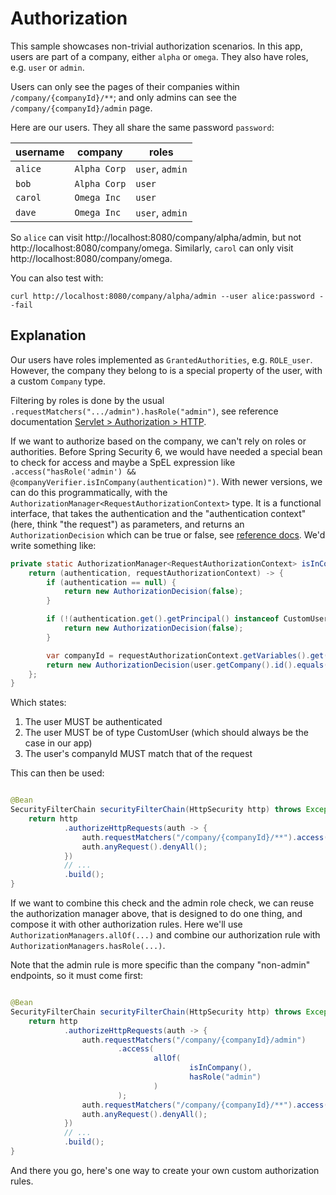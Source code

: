 # Authorization

This sample showcases non-trivial authorization scenarios. In this app, users are part of a company, either `alpha` or
`omega`. They also have roles, e.g. `user` or `admin`.

Users can only see the pages of their companies within `/company/{companyId}/**`; and only admins can see the
`/company/{companyId}/admin` page.

Here are our users. They all share the same password `password`:

| username | company      | roles           |
|----------|--------------|-----------------|
| `alice`  | `Alpha Corp` | `user`, `admin` |
| `bob`    | `Alpha Corp` | `user`          |
| `carol`  | `Omega Inc`  | `user`          |
| `dave`   | `Omega Inc`  | `user`, `admin` |

So `alice` can visit http://localhost:8080/company/alpha/admin, but not http://localhost:8080/company/omega.
Similarly, `carol` can only visit http://localhost:8080/company/omega.

You can also test with:

```
curl http://localhost:8080/company/alpha/admin --user alice:password --fail
```

## Explanation

Our users have roles implemented as `GrantedAuthorities`, e.g. `ROLE_user`. However, the company they belong to is a
special property of the user, with a custom `Company` type.

Filtering by roles is done by the usual `.requestMatchers(".../admin").hasRole("admin")`, see reference
documentation [Servlet > Authorization > HTTP](https://docs.spring.io/spring-security/reference/servlet/authorization/authorize-http-requests.html#match-requests).

If we want to authorize based on the company, we can't rely on roles or authorities. Before Spring Security 6, we would
have needed a special bean to check for access and maybe a SpEL expression like
`.access("hasRole('admin') && @companyVerifier.isInCompany(authentication)")`. With newer versions, we can do this
programmatically, with the `AuthorizationManager<RequestAuthorizationContext>` type. It is a functional interface, that
takes the authentication and the "authentication context" (here, think "the request") as parameters, and returns an
`AuthorizationDecision` which can be true or false,
see [reference docs](https://docs.spring.io/spring-security/reference/servlet/authorization/authorize-http-requests.html#remote-authorization-manager).
We'd write something like:

```java
private static AuthorizationManager<RequestAuthorizationContext> isInCompany() {
    return (authentication, requestAuthorizationContext) -> {
        if (authentication == null) {
            return new AuthorizationDecision(false);
        }

        if (!(authentication.get().getPrincipal() instanceof CustomUser user)) {
            return new AuthorizationDecision(false);
        }

        var companyId = requestAuthorizationContext.getVariables().get("companyId");
        return new AuthorizationDecision(user.getCompany().id().equals(companyId));
    };
}
```

Which states:

1. The user MUST be authenticated
2. The user MUST be of type CustomUser (which should always be the case in our app)
3. The user's companyId MUST match that of the request

This can then be used:

```java

@Bean
SecurityFilterChain securityFilterChain(HttpSecurity http) throws Exception {
    return http
            .authorizeHttpRequests(auth -> {
                auth.requestMatchers("/company/{companyId}/**").access(isInCompany());
                auth.anyRequest().denyAll();
            })
            // ...
            .build();
}
```

If we want to combine this check and the admin role check, we can reuse the authorization manager above, that is
designed to do one thing, and compose it with other authorization rules. Here we'll use
`AuthorizationManagers.allOf(...)` and combine our authorization rule with `AuthorizationManagers.hasRole(...)`.

Note that the admin rule is more specific than the company "non-admin" endpoints, so it must come first:

```java

@Bean
SecurityFilterChain securityFilterChain(HttpSecurity http) throws Exception {
    return http
            .authorizeHttpRequests(auth -> {
                auth.requestMatchers("/company/{companyId}/admin")
                        .access(
                                allOf(
                                        isInCompany(),
                                        hasRole("admin")
                                )
                        );
                auth.requestMatchers("/company/{companyId}/**").access(isInCompany());
                auth.anyRequest().denyAll();
            })
            // ...
            .build();
}
```

And there you go, here's one way to create your own custom authorization rules.
